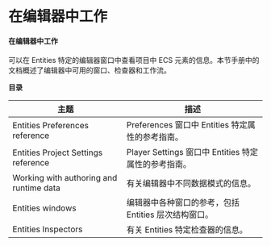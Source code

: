 # 在编辑器中工作

#### 在编辑器中工作

可以在 Entities 特定的编辑器窗口中查看项目中 ECS 元素的信息。本节手册中的文档概述了编辑器中可用的窗口、检查器和工作流。

**目录**

| 主题                                      | 描述                                      |
| --------------------------------------- | --------------------------------------- |
| Entities Preferences reference          | Preferences 窗口中 Entities 特定属性的参考指南。     |
| Entities Project Settings reference     | Player Settings 窗口中 Entities 特定属性的参考指南。 |
| Working with authoring and runtime data | 有关编辑器中不同数据模式的信息。                        |
| Entities windows                        | 编辑器中各种窗口的参考，包括 Entities 层次结构窗口。         |
| Entities Inspectors                     | 有关 Entities 特定检查器的信息。                   |
